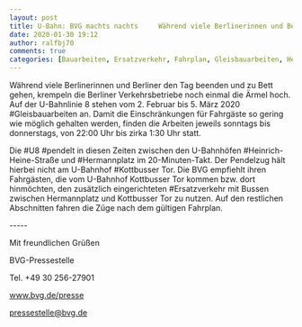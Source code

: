```yaml
---
layout: post
title: U-Bahn: BVG machts nachts     Während viele Berlinerinnen und Berliner den Tag beenden und zu Bett gehen, ..., aus BVG
date: 2020-01-30 19:12
author: ralfbj70
comments: true
categories: [Bauarbeiten, Ersatzverkehr, Fahrplan, Gleisbauarbeiten, Heinrich, Hermannplatz, Infrastruktur, Kottbusser, pendelt, U-Bahn, U8]
---
```

<p style="font-weight: 400;">Während viele Berlinerinnen und Berliner den Tag beenden und zu Bett gehen, krempeln die Berliner Verkehrsbetriebe noch einmal die Ärmel hoch. Auf der U-Bahnlinie 8 stehen vom 2. Februar bis 5. März 2020 #Gleisbauarbeiten an. Damit die Einschränkungen für Fahrgäste so gering wie möglich gehalten werden, finden die Arbeiten jeweils sonntags bis donnerstags, von 22:00 Uhr bis zirka 1:30 Uhr statt.</p>
<p style="font-weight: 400;">Die #U8 #pendelt in diesen Zeiten zwischen den U-Bahnhöfen #Heinrich-Heine-Straße und #Hermannplatz im 20-Minuten-Takt. Der Pendelzug hält hierbei nicht am U-Bahnhof #Kottbusser Tor. Die BVG empfiehlt ihren Fahrgästen, die vom U-Bahnhof Kottbusser Tor kommen bzw. dort hinmöchten, den zusätzlich eingerichteten #Ersatzverkehr mit Bussen zwischen Hermannplatz und Kottbusser Tor zu nutzen. Auf den restlichen Abschnitten fahren die Züge nach dem gültigen Fahrplan.</p>
<p style="font-weight: 400;">-----</p>
<p style="font-weight: 400;">Mit freundlichen Grüßen</p>
<p style="font-weight: 400;">BVG-Pressestelle</p>
<p style="font-weight: 400;">Tel. +49 30 256-27901</p>
<p style="font-weight: 400;"><a href="http://www.bvg.de/presse" data-saferedirecturl="https://www.google.com/url?q=http://www.bvg.de/presse&amp;source=gmail&amp;ust=1581512526419000&amp;usg=AFQjCNETEmjKiHpcAAqaRNDimd4wO9uiEg">www.bvg.de/presse</a></p>
<p style="font-weight: 400;"><a href="mailto:pressestelle@bvg.de">pressestelle@bvg.de</a></p>
